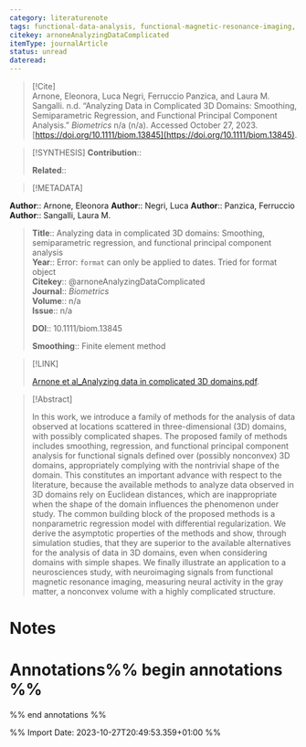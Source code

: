 ```yaml
---
category: literaturenote
tags: functional-data-analysis, functional-magnetic-resonance-imaging, functional-principal-components, smoothness
citekey: arnoneAnalyzingDataComplicated
itemType: journalArticle
status: unread  
dateread:  
---
```


> [!Cite]  
> Arnone, Eleonora, Luca Negri, Ferruccio Panzica, and Laura M. Sangalli. n.d. “Analyzing Data in Complicated 3D Domains: Smoothing, Semiparametric Regression, and Functional Principal Component Analysis.” _Biometrics_ n/a (n/a). Accessed October 27, 2023. [https://doi.org/10.1111/biom.13845](https://doi.org/10.1111/biom.13845).

> [!SYNTHESIS] 
>**Contribution**::
>
>**Related**:: 
>

> [!METADATA]  
>
**Author**:: Arnone, Eleonora
**Author**:: Negri, Luca
**Author**:: Panzica, Ferruccio
**Author**:: Sangalli, Laura M.<br>
> **Title**:: Analyzing data in complicated 3D domains: Smoothing, semiparametric regression, and functional principal component analysis    
> **Year**:: Error: `format` can only be applied to dates. Tried for format object     
> **Citekey**:: @arnoneAnalyzingDataComplicated    
>**Journal**:: *Biometrics*    
>**Volume**:: n/a    
>**Issue**:: n/a     
>    
>    
>     
>    
>**DOI**:: 10.1111/biom.13845    
>
> **Smoothing**:: Finite element method
>

> [!LINK] 
>
> [Arnone et al_Analyzing data in complicated 3D domains.pdf](file:///Users/steven/Library/CloudStorage/GoogleDrive-steven.golovkine@ul.ie/My%20Drive/bibliography/Biometrics/undefined/Arnone%20et%20al_Analyzing%20data%20in%20complicated%203D%20domains.pdf).

>[!Abstract]
>
>In this work, we introduce a family of methods for the analysis of data observed at locations scattered in three-dimensional (3D) domains, with possibly complicated shapes. The proposed family of methods includes smoothing, regression, and functional principal component analysis for functional signals defined over (possibly nonconvex) 3D domains, appropriately complying with the nontrivial shape of the domain. This constitutes an important advance with respect to the literature, because the available methods to analyze data observed in 3D domains rely on Euclidean distances, which are inappropriate when the shape of the domain influences the phenomenon under study. The common building block of the proposed methods is a nonparametric regression model with differential regularization. We derive the asymptotic properties of the methods and show, through simulation studies, that they are superior to the available alternatives for the analysis of data in 3D domains, even when considering domains with simple shapes. We finally illustrate an application to a neurosciences study, with neuroimaging signals from functional magnetic resonance imaging, measuring neural activity in the gray matter, a nonconvex volume with a highly complicated structure.
>>


# Notes<br>
# Annotations%% begin annotations %%  
 
  
%% end annotations %%

%% Import Date: 2023-10-27T20:49:53.359+01:00 %%
